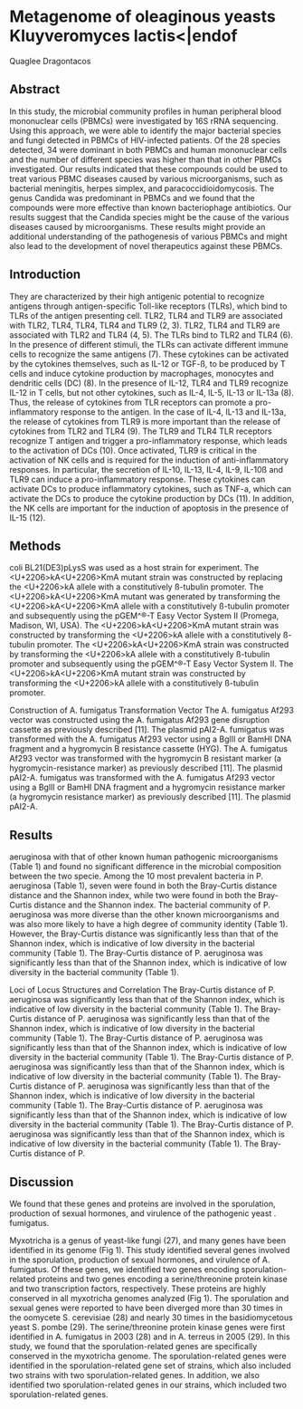 # Metagenome of oleaginous yeasts Kluyveromyces lactis<|endof
Quaglee Dragontacos


## Abstract
In this study, the microbial community profiles in human peripheral blood mononuclear cells (PBMCs) were investigated by 16S rRNA sequencing. Using this approach, we were able to identify the major bacterial species and fungi detected in PBMCs of HIV-infected patients. Of the 28 species detected, 34 were dominant in both PBMCs and human mononuclear cells and the number of different species was higher than that in other PBMCs investigated. Our results indicated that these compounds could be used to treat various PBMC diseases caused by various microorganisms, such as bacterial meningitis, herpes simplex, and paracoccidioidomycosis. The genus Candida was predominant in PBMCs and we found that the compounds were more effective than known bacteriophage antibiotics. Our results suggest that the Candida species might be the cause of the various diseases caused by microorganisms. These results might provide an additional understanding of the pathogenesis of various PBMCs and might also lead to the development of novel therapeutics against these PBMCs.


## Introduction
They are characterized by their high antigenic potential to recognize antigens through antigen-specific Toll-like receptors (TLRs), which bind to TLRs of the antigen presenting cell. TLR2, TLR4 and TLR9 are associated with TLR2, TLR4, TLR4, TLR4 and TLR9 (2, 3). TLR2, TLR4 and TLR9 are associated with TLR2 and TLR4 (4, 5). The TLRs bind to TLR2 and TLR4 (6). In the presence of different stimuli, the TLRs can activate different immune cells to recognize the same antigens (7). These cytokines can be activated by the cytokines themselves, such as IL-12 or TGF-ß, to be produced by T cells and induce cytokine production by macrophages, monocytes and dendritic cells (DC) (8). In the presence of IL-12, TLR4 and TLR9 recognize IL-12 in T cells, but not other cytokines, such as IL-4, IL-5, IL-13 or IL-13a (8). Thus, the release of cytokines from TLR receptors can promote a pro-inflammatory response to the antigen. In the case of IL-4, IL-13 and IL-13a, the release of cytokines from TLR9 is more important than the release of cytokines from TLR2 and TLR4 (9). The TLR9 and TLR4 TLR receptors recognize T antigen and trigger a pro-inflammatory response, which leads to the activation of DCs (10). Once activated, TLR9 is critical in the activation of NK cells and is required for the induction of anti-inflammatory responses. In particular, the secretion of IL-10, IL-13, IL-4, IL-9, IL-10ß and TLR9 can induce a pro-inflammatory response. These cytokines can activate DCs to produce inflammatory cytokines, such as TNF-a, which can activate the DCs to produce the cytokine production by DCs (11). In addition, the NK cells are important for the induction of apoptosis in the presence of IL-15 (12).


## Methods
coli BL21(DE3)pLysS was used as a host strain for experiment. The <U+2206>kA<U+2206>KmA mutant strain was constructed by replacing the <U+2206>kA allele with a constitutively ß-tubulin promoter. The <U+2206>kA<U+2206>KmA mutant was generated by transforming the <U+2206>kA<U+2206>KmA allele with a constitutively ß-tubulin promoter and subsequently using the pGEM^®-T Easy Vector System II (Promega, Madison, WI, USA). The <U+2206>kA<U+2206>KmA mutant strain was constructed by transforming the <U+2206>kA allele with a constitutively ß-tubulin promoter. The <U+2206>kA<U+2206>KmA strain was constructed by transforming the <U+2206>kA allele with a constitutively ß-tubulin promoter and subsequently using the pGEM^®-T Easy Vector System II. The <U+2206>kA<U+2206>KmA mutant strain was constructed by transforming the <U+2206>kA allele with a constitutively ß-tubulin promoter.

Construction of A. fumigatus Transformation Vector
The A. fumigatus Af293 vector was constructed using the A. fumigatus Af293 gene disruption cassette as previously described [11]. The plasmid pAI2-A. fumigatus was transformed with the A. fumigatus Af293 vector using a BglII or BamHI DNA fragment and a hygromycin B resistance cassette (HYG). The A. fumigatus Af293 vector was transformed with the hygromycin B resistant marker (a hygromycin-resistance marker) as previously described [11]. The plasmid pAI2-A. fumigatus was transformed with the A. fumigatus Af293 vector using a BglII or BamHI DNA fragment and a hygromycin resistance marker (a hygromycin resistance marker) as previously described [11]. The plasmid pAI2-A.


## Results
aeruginosa with that of other known human pathogenic microorganisms (Table 1) and found no significant difference in the microbial composition between the two specie. Among the 10 most prevalent bacteria in P. aeruginosa (Table 1), seven were found in both the Bray-Curtis distance distance and the Shannon index, while two were found in both the Bray-Curtis distance and the Shannon index. The bacterial community of P. aeruginosa was more diverse than the other known microorganisms and was also more likely to have a high degree of community identity (Table 1). However, the Bray-Curtis distance was significantly less than that of the Shannon index, which is indicative of low diversity in the bacterial community (Table 1). The Bray-Curtis distance of P. aeruginosa was significantly less than that of the Shannon index, which is indicative of low diversity in the bacterial community (Table 1).

Loci of Locus Structures and Correlation
The Bray-Curtis distance of P. aeruginosa was significantly less than that of the Shannon index, which is indicative of low diversity in the bacterial community (Table 1). The Bray-Curtis distance of P. aeruginosa was significantly less than that of the Shannon index, which is indicative of low diversity in the bacterial community (Table 1). The Bray-Curtis distance of P. aeruginosa was significantly less than that of the Shannon index, which is indicative of low diversity in the bacterial community (Table 1). The Bray-Curtis distance of P. aeruginosa was significantly less than that of the Shannon index, which is indicative of low diversity in the bacterial community (Table 1). The Bray-Curtis distance of P. aeruginosa was significantly less than that of the Shannon index, which is indicative of low diversity in the bacterial community (Table 1). The Bray-Curtis distance of P. aeruginosa was significantly less than that of the Shannon index, which is indicative of low diversity in the bacterial community (Table 1). The Bray-Curtis distance of P. aeruginosa was significantly less than that of the Shannon index, which is indicative of low diversity in the bacterial community (Table 1). The Bray-Curtis distance of P.


## Discussion
We found that these genes and proteins are involved in the sporulation, production of sexual hormones, and virulence of the pathogenic yeast . fumigatus.

Myxotricha is a genus of yeast-like fungi (27), and many genes have been identified in its genome (Fig 1). This study identified several genes involved in the sporulation, production of sexual hormones, and virulence of A. fumigatus. Of these genes, we identified two genes encoding sporulation-related proteins and two genes encoding a serine/threonine protein kinase and two transcription factors, respectively. These proteins are highly conserved in all myxotricha genomes analyzed (Fig 1). The sporulation and sexual genes were reported to have been diverged more than 30 times in the oomycete S. cerevisiae (28) and nearly 30 times in the basidiomycetous yeast S. pombe (29). The serine/threonine protein kinase genes were first identified in A. fumigatus in 2003 (28) and in A. terreus in 2005 (29). In this study, we found that the sporulation-related genes are specifically conserved in the myxotricha genome. The sporulation-related genes were identified in the sporulation-related gene set of strains, which also included two strains with two sporulation-related genes. In addition, we also identified two sporulation-related genes in our strains, which included two sporulation-related genes.
